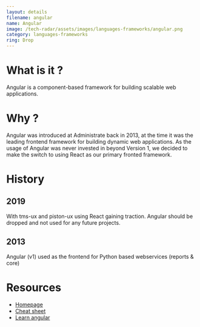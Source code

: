 ```yaml
---
layout: details
filename: angular
name: Angular
image: /tech-radar/assets/images/languages-frameworks/angular.png 
category: languages-frameworks
ring: Drop
---
```


# What is it ?
Angular is a component-based framework for building scalable web applications.

# Why ?
Angular was introduced at Administrate back in 2013, at the time it was the leading frontend framework for building dynamic web applications. As the usage of Angular was never invested in beyond Version 1, we decided to make the switch to using React as our primary fronted framework.

# History
## 2019
With tms-ux and piston-ux using React gaining traction. Angular should be dropped and not used for any future projects.

## 2013
Angular (v1) used as the frontend for Python based webservices (reports & core)


# Resources
- [Homepage](https://angularjs.org/)
- [Cheat sheet](https://angular.io/guide/cheatsheet)
- [Learn angular](https://hackr.io/tutorials/learn-angular)
